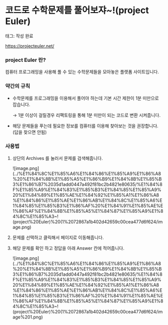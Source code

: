 # 코드로 수학문제를 풀어보쟈~!(project Euler)

태그: 작성 완료

https://projecteuler.net/

### project Euler 란?

컴퓨터 프로그래밍을 사용해 풀 수 있는 수학문제들을 모아놓은 플랫폼 사이트입니다.

### 약간의 규칙

- 수학문제를 프로그래밍을 이용해서 풀어야 하는데 기본 시간 제한이 1분 미만으로 잡습니다.
    
    → 1분 이상이 걸릴경우 리팩토링을 통해 1분 미만이 되는 코드로 변환 시켜줍니다.
    
- 해당 문제들을 푸는데 필요한 정보를 컴퓨터를 이용해 찾아보는 것을 권장합니다. (답을 찾으면 안됨)

### 사용법

1. 상단의 Archives 를 눌러서 문제를 검색해줍니다.
    
    ![image.png](../%E1%84%8C%E1%85%A6%E1%84%86%E1%85%A9%E1%86%A8%20%E1%84%8B%E1%85%A5%E1%86%B9%E1%84%8B%E1%85%B3%E1%86%B7%2035d1add0447a492f81bc2b4821e80635/%E1%84%8F%E1%85%A9%E1%84%83%E1%85%B3%E1%84%85%E1%85%A9%20%E1%84%89%E1%85%AE%E1%84%92%E1%85%A1%E1%86%A8%E1%84%86%E1%85%AE%E1%86%AB%E1%84%8C%E1%85%A6%E1%84%85%E1%85%B3%E1%86%AF%20%E1%84%91%E1%85%AE%E1%86%AF%E1%84%8B%E1%85%A5%E1%84%87%E1%85%A9%E1%84%8C%E1%85%A3~!(project%20Euler)%20(1%2072867a1b402d42659c00cea477d6f624/image.png)
    
2. 문제를 선택하고 클릭해서 페이지로 이동해줍니다.
3. 해당 문제를 확인 하고 정답을 아래 Answer 칸에 적어줍니다.
    
    ![image.png](../%E1%84%8C%E1%85%A6%E1%84%86%E1%85%A9%E1%86%A8%20%E1%84%8B%E1%85%A5%E1%86%B9%E1%84%8B%E1%85%B3%E1%86%B7%2035d1add0447a492f81bc2b4821e80635/%E1%84%8F%E1%85%A9%E1%84%83%E1%85%B3%E1%84%85%E1%85%A9%20%E1%84%89%E1%85%AE%E1%84%92%E1%85%A1%E1%86%A8%E1%84%86%E1%85%AE%E1%86%AB%E1%84%8C%E1%85%A6%E1%84%85%E1%85%B3%E1%86%AF%20%E1%84%91%E1%85%AE%E1%86%AF%E1%84%8B%E1%85%A5%E1%84%87%E1%85%A9%E1%84%8C%E1%85%A3~!(project%20Euler)%20(1%2072867a1b402d42659c00cea477d6f624/image%201.png)